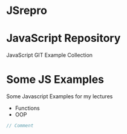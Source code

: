 JSrepro
=======

# JavaScript Repository

JavaScript GIT Example Collection

# Some JS Examples 

Some Javascript Examples for my lectures

* Functions
* OOP

````javascript
// Comment
````


